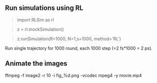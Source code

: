 ## Run simulations using RL 

> import RLSim as rl

> z = rl.mockSimulation()

> z.runSimulation(R=1000, N=1,s=1000, method='RL')

Run single trajectory for 1000 round, each 1000 step (=2 fs*1000 = 2 ps).

## Animate the images

ffmpeg -f image2 -r 10 -i fig_%d.png -vcodec mpeg4 -y movie.mp4

##
